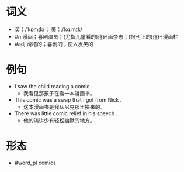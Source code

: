 # 词义
- 英：/ˈkɒmɪk/； 美：/ˈkɑːmɪk/
- #n 漫画；喜剧演员；(尤指儿童看的)连环画杂志；(报刊上的)连环漫画栏
- #adj 滑稽的；喜剧的；使人发笑的
# 例句
- I saw the child reading a comic .
	- 我看见那孩子在看一本漫画书。
- This comic was a swap that I got from Nick .
	- 这本漫画书是我从尼克那里换来的。
- There was little comic relief in his speech .
	- 他的演讲少有轻松幽默的地方。
# 形态
- #word_pl comics
